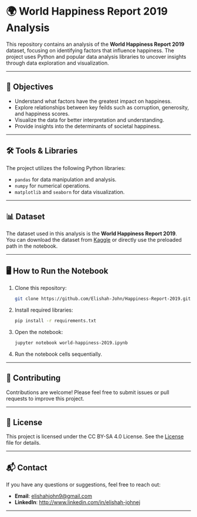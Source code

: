 # 🌍 World Happiness Report 2019 Analysis

This repository contains an analysis of the **World Happiness Report 2019** dataset, focusing on identifying factors that influence happiness. The project uses Python and popular data analysis libraries to uncover insights through data exploration and visualization.

---

## 📌 Objectives

- Understand what factors have the greatest impact on happiness.
- Explore relationships between key feilds such as corruption, generosity, and happiness scores.
- Visualize the data for better interpretation and understanding.
- Provide insights into the determinants of societal happiness.

---

## 🛠️ Tools & Libraries

The project utilizes the following Python libraries:
- `pandas` for data manipulation and analysis.
- `numpy` for numerical operations.
- `matplotlib` and `seaborn` for data visualization.

---
## 📊 Dataset

The dataset used in this analysis is the **World Happiness Report 2019**.  
You can download the dataset from [Kaggle](https://www.kaggle.com/unsdsn/world-happiness) or directly use the preloaded path in the notebook.

---
## 🖥️ How to Run the Notebook

1. Clone this repository:
   ```bash
   git clone https://github.com/Elishah-John/Happiness-Report-2019.git

2. Install required libraries:
    ```bash
   pip install -r requirements.txt

3. Open the notebook:
    ```bash
   jupyter notebook world-happiness-2019.ipynb

4. Run the notebook cells sequentially.

---
## 🤝 Contributing

Contributions are welcome! Please feel free to submit issues or pull requests to improve this project.

---
## 📜 License

This project is licensed under the CC BY-SA 4.0 License. See the [License](LICENSE.txt) file for details.

---
## 📬 Contact

If you have any questions or suggestions, feel free to reach out:
- **Email**: elishahjohn9@gmail.com
- **LinkedIn**: http://www.linkedin.com/in/elishah-johnej

---
